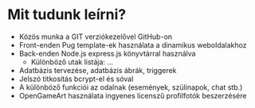 # Mit tudunk leírni?

- Közös munka a GIT verziókezelővel GitHub-on
- Front-enden Pug template-ek használata a dinamikus weboldalakhoz
- Back-enden Node.js express.js könyvtárral használva
  - Különböző utak listája: ...
- Adatbázis tervezése, adatbázis ábrák, triggerek
- Jelszó titkosítás bcrypt-el és sóval
- A különböző funkciói az odalnak (események, szülinapok, chat stb.)
- OpenGameArt használata ingyenes licenszű profilfotók beszerzésére
